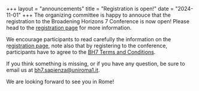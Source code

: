 +++
layout = "announcements"
title = "Registration is open!"
date = "2024-11-01"
+++
The organizing committee is happy to annouce that the registration to the Broadening Horizons 7 Conference is now open! Please head to the [registration page](https://www.broadeninghorizons7.it/registration/) for more information. 

We encourage participants to read carefully the information on the r[egistration page](https://www.broadeninghorizons7.it/registration/), note also that by registering to the conference, participants have to agree to the [BH7 Terms and Conditions](https://www.broadeninghorizons7.it/terms-and-conditions/).

If you think something is missing, or if you have any question, be sure to email us at [bh7.sapienza@uniroma1.it](bh7.sapienza@uniroma1.it).

 We are looking forward to see you in Rome!
